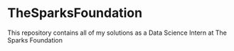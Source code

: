 # TheSparksFoundation

This repository contains all of my solutions as a 
Data Science Intern at The Sparks Foundation
